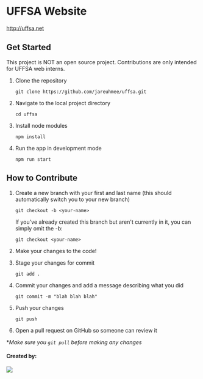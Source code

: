 # UFFSA Website
http://uffsa.net

## Get Started
This project is NOT an open source project. Contributions are only intended for UFFSA web interns.

1. Clone the repository
   
    `git clone https://github.com/jareuhmee/uffsa.git`

2. Navigate to the local project directory

    `cd uffsa`

3. Install node modules
   
    `npm install`
   
4. Run the app in development mode
   
    `npm run start`

## How to Contribute

1. Create a new branch with your first and last name (this should automatically switch you to your new branch)

    `git checkout -b <your-name>`
    
    If you've already created this branch but aren't currently in it, you can simply omit the -b:

    `git checkout <your-name>`

2. Make your changes to the code!

3. Stage your changes for commit

    `git add .`

4. Commit your changes and add a message describing what you did

    `git commit -m "blah blah blah"`

5. Push your changes

    `git push`

6. Open a pull request on GitHub so someone can review it

**Make sure you `git pull` before making any changes*


#### Created by:
<a href="https://github.com/jareuhmee/uffsa/graphs/contributors">
  <img src="https://contrib.rocks/image?repo=jareuhmee/uffsa" />
</a>
